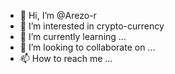 - 👋 Hi, I’m @Arezo-r
- 👀 I’m interested in crypto-currency
- 🌱 I’m currently learning ...
- 💞️ I’m looking to collaborate on ...
- 📫 How to reach me ...

<!---
Arezo-r/Arezo-r is a ✨ special ✨ repository because its `README.md` (this file) appears on your GitHub profile.
You can click the Preview link to take a look at your changes.
--->
